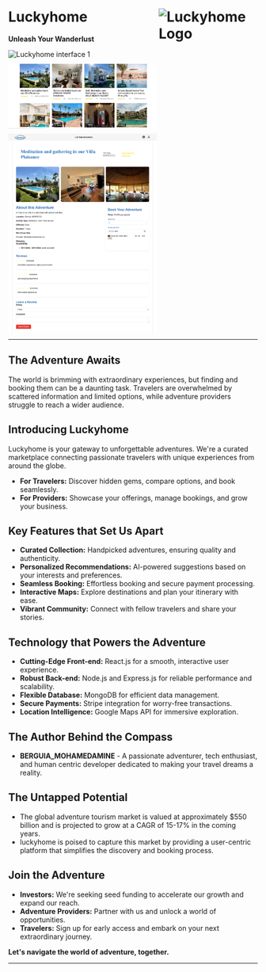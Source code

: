 <h1 align="left">
<strong>Luckyhome </strong>
 <img align="right" alt="Luckyhome Logo" src="./Luckyhome-frontend/src/assets/images/Tc-removebg.png" width="200">
</h1>

**Unleash Your Wanderlust**

<div style="display: grid; grid-template-columns: 1fr; gap: 10px; width: 300px;">
  <img src="./Luckyhome-frontend/public/TC-interface.png" alt="Luckyhome interface 1" style="width: 100%; height: auto; transition: transform 0.3s;">
  <img src="./Luckyhome-frontend/public/adventuresListing.png" alt="Luckyhome interface 2" style="width: 100%; height: auto; transition: transform 0.3s;">
  <img src="./Luckyhome-frontend/public/adventureBookingPage.png" alt="Luckyhome interface 3" style="width: 100%; height: auto; transition: transform 0.3s;">
</div>

---


## **The Adventure Awaits**

The world is brimming with extraordinary experiences, but finding and booking them can be a daunting task. Travelers are overwhelmed by scattered information and limited options, while adventure providers struggle to reach a wider audience.

## **Introducing Luckyhome**

Luckyhome is your gateway to unforgettable adventures. We're a curated marketplace connecting passionate travelers with unique experiences from around the globe.

* **For Travelers:** Discover hidden gems, compare options, and book seamlessly.
* **For Providers:** Showcase your offerings, manage bookings, and grow your business.

## **Key Features that Set Us Apart**

* **Curated Collection:** Handpicked adventures, ensuring quality and authenticity.
* **Personalized Recommendations:** AI-powered suggestions based on your interests and preferences.
* **Seamless Booking:** Effortless booking and secure payment processing.
* **Interactive Maps:** Explore destinations and plan your itinerary with ease.
* **Vibrant Community:** Connect with fellow travelers and share your stories.

## **Technology that Powers the Adventure**

* **Cutting-Edge Front-end:** React.js for a smooth, interactive user experience.
* **Robust Back-end:** Node.js and Express.js for reliable performance and scalability.
* **Flexible Database:** MongoDB for efficient data management.
* **Secure Payments:** Stripe integration for worry-free transactions.
* **Location Intelligence:** Google Maps API for immersive exploration.

## **The Author Behind the Compass**

* **BERGUIA_MOHAMEDAMINE** - A passionate adventurer, tech enthusiast, and human centric developer dedicated to making your travel dreams a reality.

## **The Untapped Potential**

* The global adventure tourism market is valued at approximately $550 billion and is projected to grow at a CAGR of 15-17% in the coming years.
* luckyhome is poised to capture this market by providing a user-centric platform that simplifies the discovery and booking process.

## **Join the Adventure**

* **Investors:** We're seeking  seed funding to accelerate our growth and expand our reach.
* **Adventure Providers:** Partner with us and unlock a world of opportunities.
* **Travelers:** Sign up for early access and embark on your next extraordinary journey.

**Let's navigate the world of adventure, together.**

---